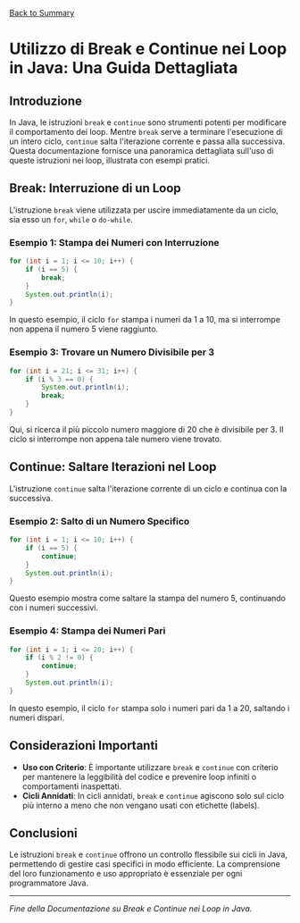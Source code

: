 
[Back to Summary](../Summary.md)

# Utilizzo di Break e Continue nei Loop in Java: Una Guida Dettagliata

## Introduzione
In Java, le istruzioni `break` e `continue` sono strumenti potenti per modificare il comportamento dei loop. Mentre `break` serve a terminare l'esecuzione di un intero ciclo, `continue` salta l'iterazione corrente e passa alla successiva. Questa documentazione fornisce una panoramica dettagliata sull'uso di queste istruzioni nei loop, illustrata con esempi pratici.

## Break: Interruzione di un Loop
L'istruzione `break` viene utilizzata per uscire immediatamente da un ciclo, sia esso un `for`, `while` o `do-while`.

### Esempio 1: Stampa dei Numeri con Interruzione
```java
for (int i = 1; i <= 10; i++) {
    if (i == 5) {
        break;
    }
    System.out.println(i);
}
```
In questo esempio, il ciclo `for` stampa i numeri da 1 a 10, ma si interrompe non appena il numero 5 viene raggiunto.

### Esempio 3: Trovare un Numero Divisibile per 3
```java
for (int i = 21; i <= 31; i++) {
    if (i % 3 == 0) {
        System.out.println(i);
        break;
    }
}
```
Qui, si ricerca il più piccolo numero maggiore di 20 che è divisibile per 3. Il ciclo si interrompe non appena tale numero viene trovato.

## Continue: Saltare Iterazioni nel Loop
L'istruzione `continue` salta l'iterazione corrente di un ciclo e continua con la successiva.

### Esempio 2: Salto di un Numero Specifico
```java
for (int i = 1; i <= 10; i++) {
    if (i == 5) {
        continue;
    }
    System.out.println(i);
}
```
Questo esempio mostra come saltare la stampa del numero 5, continuando con i numeri successivi.

### Esempio 4: Stampa dei Numeri Pari
```java
for (int i = 1; i <= 20; i++) {
    if (i % 2 != 0) {
        continue;
    }
    System.out.println(i);
}
```
In questo esempio, il ciclo `for` stampa solo i numeri pari da 1 a 20, saltando i numeri dispari.

## Considerazioni Importanti
- **Uso con Criterio**: È importante utilizzare `break` e `continue` con criterio per mantenere la leggibilità del codice e prevenire loop infiniti o comportamenti inaspettati.
- **Cicli Annidati**: In cicli annidati, `break` e `continue` agiscono solo sul ciclo più interno a meno che non vengano usati con etichette (labels).

## Conclusioni
Le istruzioni `break` e `continue` offrono un controllo flessibile sui cicli in Java, permettendo di gestire casi specifici in modo efficiente. La comprensione del loro funzionamento e uso appropriato è essenziale per ogni programmatore Java.

---

*Fine della Documentazione su Break e Continue nei Loop in Java.*

